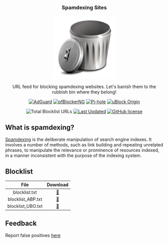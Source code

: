 <div align="center">

  <h3 align="center">Spamdexing Sites</h3>
  <img src="images/trash.svg" alt="Trash" width="200" height="200">

  <p align="center">
    URL feed for blocking spamdexing websites. Let's banish them to the rubbish bin where they belong!
  </p>

  <p align="center">
  <a href="https://adguard.com"><img src="https://img.shields.io/badge/AdGuard-68BC71?style=for-the-badge&logo=adguard&logoColor=white" alt="AdGuard"/></a>
  <a href="https://docs.netgate.com/pfsense/en/latest/packages/pfblocker.html"><img src="https://img.shields.io/badge/pfBlockerNG-212121?style=for-the-badge&logo=pfsense&logoColor=white" alt="pfBlockerNG"/></a>
  <a href="https://pi-hole.net"><img src="https://img.shields.io/badge/Pi--hole-96060C?style=for-the-badge&logo=pi-hole&logoColor=white" alt="Pi-hole"/></a>
  <a href="https://github.com/gorhill/uBlock"><img src="https://img.shields.io/badge/uBlock_Origin-800000?style=for-the-badge&logo=ublock-origin&logoColor=white" alt="uBlock Origin"/></a>
  </p>

  <p align="center">
  <img src="https://tokei-rs.onrender.com/b1/github/elliotwutingfeng/SpamdexingSites?label=Total%20Blocklist%20URLS&style=for-the-badge" alt="Total Blocklist URLs"/>
  <a href="https://github.com/elliotwutingfeng/SpamdexingSites/commits"><img src="https://img.shields.io/github/last-commit/elliotwutingfeng/SpamdexingSites?label=Last%20Updated&style=for-the-badge" alt="Last Updated"/></a>
  <a href="LICENSE"><img src="https://img.shields.io/badge/License-BSD--3--Clause-GREEN?style=for-the-badge" alt="GitHub license"/></a>
  </p>

</div>

## What is spamdexing?

[Spamdexing](https://en.wikipedia.org/wiki/Spamdexing) is the deliberate manipulation of search engine indexes. It involves a number of methods, such as link building and repeating unrelated phrases, to manipulate the relevance or prominence of resources indexed, in a manner inconsistent with the purpose of the indexing system.

## Blocklist

| File | Download |
|:-:|:-:|
| blocklist.txt | [:floppy_disk:](blocklist.txt?raw=true) |
| blocklist_ABP.txt | [:floppy_disk:](blocklist_ABP.txt?raw=true) |
| blocklist_UBO.txt | [:floppy_disk:](blocklist_UBO.txt?raw=true) |

## Feedback

Report false positives [here](https://github.com/elliotwutingfeng/SpamdexingSites/issues)
